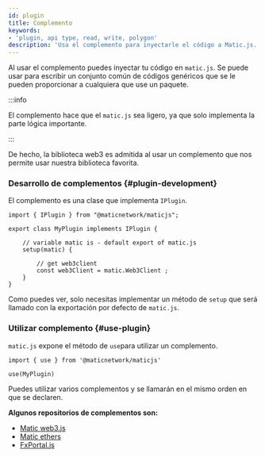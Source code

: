 ```yaml
---
id: plugin
title: Complemento
keywords:
- 'plugin, api type, read, write, polygon'
description: 'Usa el complemento para inyectarle el código a Matic.js.'
---
```


Al usar el complemento puedes inyectar tu código en `matic.js`. Se puede usar para escribir un conjunto común de códigos genéricos que se le pueden proporcionar a cualquiera que use un paquete.

:::info

El complemento hace que el `matic.js` sea ligero, ya que solo implementa la parte lógica importante.

:::

De hecho, la biblioteca web3 es admitida al usar un complemento que nos permite usar nuestra biblioteca favorita.

### Desarrollo de complementos {#plugin-development}

El complemento es una clase que implementa `IPlugin`.

```
import { IPlugin } from "@maticnetwork/maticjs";

export class MyPlugin implements IPlugin {

    // variable matic is - default export of matic.js
    setup(matic) {

        // get web3client
        const web3Client = matic.Web3Client ;
    }
}
```

Como puedes ver, solo necesitas implementar un método de `setup` que será llamado con la exportación por defecto de `matic.js`.

### Utilizar complemento {#use-plugin}

`matic.js` expone el método de `use`para utilizar un complemento.

```
import { use } from '@maticnetwork/maticjs'

use(MyPlugin)
```

Puedes utilizar varios complementos y se llamarán en el mismo orden en que se declaren.

**Algunos repositorios de complementos son:**

- [Matic web3.js](https://github.com/maticnetwork/maticjs-web3)
- [Matic ethers](https://github.com/maticnetwork/maticjs-ethers)
- [FxPortal.js](https://github.com/maticnetwork/fx-portal.js)
